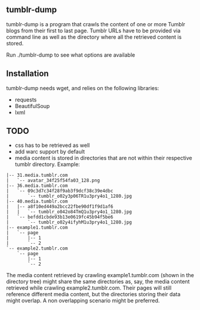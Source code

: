 ## tumblr-dump

tumblr-dump is a program that crawls the content of one or more Tumblr blogs from their first to last page.
Tumblr URLs have to be provided via command line as well as the directory where all the retrieved content is stored.

Run ./tumblr-dump to see what options are available


## Installation

tumblr-dump needs wget, and relies on the following libraries:
* requests
* BeautifulSoup
* lxml


## TODO
* css has to be retrieved as well
* add warc support by default
* media content is stored in directories that are not within their respective tumblr directory. Example:
 
```
|-- 31.media.tumblr.com
|   `-- avatar_34f25f54fa03_128.png
|-- 36.media.tumblr.com
|   `-- 09c3d7c34f28f9ab3f9dcf38c39e4dbc
|       `-- tumblr_o02y3p06TR1u3pry4o1_1280.jpg
|-- 40.media.tumblr.com
|   |-- a8f10ed449a2bcc22fbe90df1f9d1af6
|   |   `-- tumblr_o042o84TmQ1u3pry4o1_1280.jpg
|   `-- befdd1cbde93b13e0619fc45b94f5be6
|       `-- tumblr_o02y4ifyhM1u3pry4o1_1280.jpg
|-- example1.tumblr.com
|   `-- page
|       |-- 1
|       `-- 2
`-- example2.tumblr.com
    `-- page
        |-- 1
        `-- 2
```

The media content retrieved by crawling example1.tumblr.com (shown in the directory tree) might share the same directories as, say, the media content retrieved while crawling example2.tumblr.com.
Their pages will still reference different media content, but the directories storing their data might overlap. A non overlapping scenario might be preferred.
